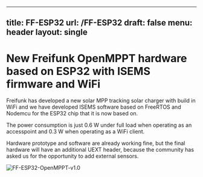 
---
title: FF-ESP32
url: /FF-ESP32
draft: false
menu: header
layout: single
---


# New Freifunk OpenMPPT hardware based on ESP32 with ISEMS firmware and WiFi
Freifunk has developed a new solar MPP tracking solar charger with build in WiFi and
we have developed ISEMS software based on FreeRTOS and Nodemcu for the ESP32 chip that it
is now based on.

The power consumption is just 0.6 W under full load when operating as an
accesspoint and 0.3 W when operating as a WiFi client.

Hardware prototype and software are already working fine, but the final hardware will
have an additional UEXT header, because the community has asked us for the
opportunity to add external sensors.

![FF-ESP32-OpenMPPT-v1.0](/images/ff-esp32-openmppt.jpg)
